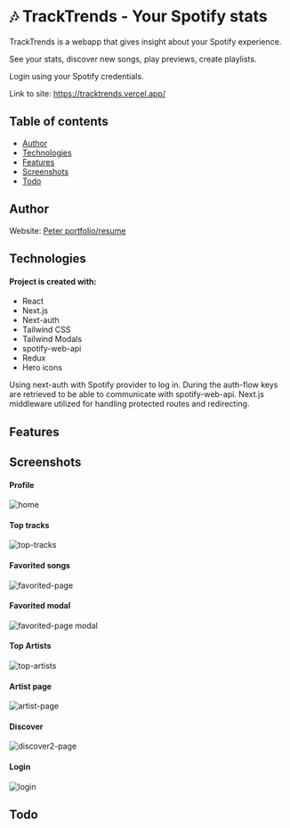# 🎶 TrackTrends - Your Spotify stats

TrackTrends is a webapp that gives insight about your Spotify experience.

See your stats, discover new songs, play previews, create playlists. 

Login using your Spotify credentials.

Link to site: https://tracktrends.vercel.app/

## Table of contents

- [Author](#author)
- [Technologies](#technologies)
- [Features](#features)
- [Screenshots](#screenshots)
- [Todo](#todo)

 
## Author
Website: [Peter portfolio/resume](https://petere-portfolio-2.vercel.app/)

## Technologies

#### Project is created with:

- React
- Next.js
- Next-auth
- Tailwind CSS
- Tailwind Modals
- spotify-web-api
- Redux
- Hero icons

Using next-auth with Spotify provider to log in. During the auth-flow keys are retrieved to be able to communicate with spotify-web-api. Next.js middleware utilized for handling protected routes and redirecting.

## Features

## Screenshots

#### Profile
![home](https://github.com/PeterEriksson/spotify-app-peter/assets/17027312/fa8f4486-3ee4-4575-bc24-2ef6476bff2f)

#### Top tracks
![top-tracks](https://github.com/PeterEriksson/spotify-app-peter/assets/17027312/40c8a13d-15c6-49af-a1d4-a35cfa27e5dd)

#### Favorited songs
![favorited-page](https://github.com/PeterEriksson/spotify-app-peter/assets/17027312/f1db222e-9513-41c6-a869-f778404103b9)

#### Favorited modal
![favorited-page modal](https://github.com/PeterEriksson/spotify-app-peter/assets/17027312/c40eef6c-dfb8-432a-bbf2-aabbd2ee7d13)

#### Top Artists
![top-artists](https://github.com/PeterEriksson/spotify-app-peter/assets/17027312/4104cf78-ba47-4bbd-a8da-e7e4a34695ab)

#### Artist page
![artist-page](https://github.com/PeterEriksson/spotify-app-peter/assets/17027312/6c44f763-2c89-44f9-a39b-aaf60827858c)

#### Discover
![discover2-page](https://github.com/PeterEriksson/spotify-app-peter/assets/17027312/9c4bdf2e-1021-43c5-b280-2b70ab45e388)

#### Login
![login](https://github.com/PeterEriksson/spotify-app-peter/assets/17027312/5aeea4dd-708f-4f98-a5df-938aeb3b45aa)


## Todo

